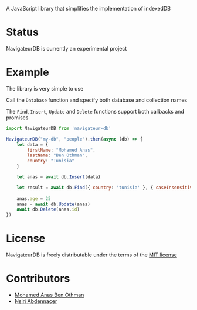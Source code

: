 A JavaScript library that simplifies the implementation of indexedDB

# Status

NavigateurDB is currently an experimental project

# Example

The library is very simple to use

Call the `Database` function and specify both database and collection names

The `Find`, `Insert`, `Update` and `Delete` functions support both callbacks and promises

```javascript
import NavigateurDB from 'navigateur-db'

NavigateurDB("my-db", "people").then(async (db) => {
    let data = {
        firstName: "Mohamed Anas",
        lastName: "Ben Othman",
        country: "Tunisia"
    }

    let anas = await db.Insert(data)

    let result = await db.Find({ country: 'tunisia' }, { caseInsensitive: true, equalMatch: false })
    
    anas.age = 25
    anas = await db.Update(anas)
    await db.Delete(anas.id)
})
```

# License

NavigateurDB is freely distributable under the terms of the [MIT license](https://github.com/mabotn/navigateur-db/blob/HEAD/LICENSE)

# Contributors

* [Mohamed Anas Ben Othman](mailto:mabo.tn@outlook.com)
* [Nsiri Abdennacer](mailto:fixme)
